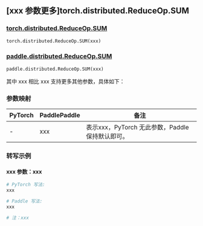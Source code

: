 ## [xxx 参数更多]torch.distributed.ReduceOp.SUM

### [torch.distributed.ReduceOp.SUM](https://pytorch.org/docs/stable/distributed.html#torch.distributed.ReduceOp.SUM)

```python
torch.distributed.ReduceOp.SUM(xxx)
```

### [paddle.distributed.ReduceOp.SUM]()

```python
paddle.distributed.ReduceOp.SUM(xxx)
```

其中 xxx 相比 xxx 支持更多其他参数，具体如下：

### 参数映射

| PyTorch | PaddlePaddle | 备注 |
| ------- | ------------ | ---- |
|    -    |    xxx    | 表示xxx，PyTorch 无此参数，Paddle 保持默认即可。 |

### 转写示例

#### xxx 参数：xxx
``` python
# PyTorch 写法:
xxx

# Paddle 写法:
xxx

# 注：xxx
```

